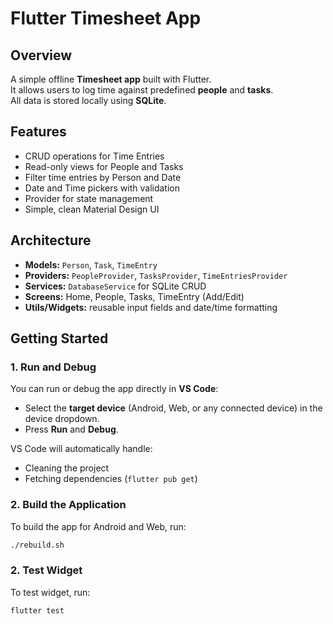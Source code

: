# Flutter Timesheet App

## Overview

A simple offline **Timesheet app** built with Flutter.  
It allows users to log time against predefined **people** and **tasks**.  
All data is stored locally using **SQLite**.

## Features

- CRUD operations for Time Entries
- Read-only views for People and Tasks
- Filter time entries by Person and Date
- Date and Time pickers with validation
- Provider for state management
- Simple, clean Material Design UI

## Architecture

- **Models:** `Person`, `Task`, `TimeEntry`
- **Providers:** `PeopleProvider`, `TasksProvider`, `TimeEntriesProvider`
- **Services:** `DatabaseService` for SQLite CRUD
- **Screens:** Home, People, Tasks, TimeEntry (Add/Edit)
- **Utils/Widgets:** reusable input fields and date/time formatting

## Getting Started

### 1. Run and Debug

You can run or debug the app directly in **VS Code**:

- Select the **target device** (Android, Web, or any connected device) in the device dropdown.
- Press **Run** and **Debug**.

VS Code will automatically handle:

- Cleaning the project
- Fetching dependencies (`flutter pub get`)

### 2. Build the Application

To build the app for Android and Web, run:

```bash
./rebuild.sh
```

### 2. Test Widget

To test widget, run:

```bash
flutter test
```
